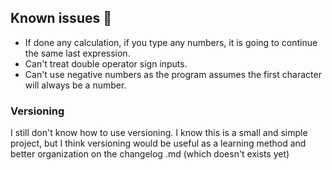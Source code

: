 ## Known issues 🔧
- If done any calculation, if you type any numbers, it is going to continue the same last expression.
- Can't treat double operator sign inputs.
- Can't use negative numbers as the program assumes the first character will always be a number.

### Versioning
I still don't know how to use versioning. I know this is a small and simple project, but I think versioning would be useful as a learning method and better organization on the changelog .md (which doesn't exists yet)
